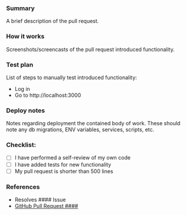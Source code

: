 ### Summary

A brief description of the pull request.

### How it works

Screenshots/screencasts of the pull request introduced functionality.

### Test plan

List of steps to manually test introduced functionality:

- Log in
- Go to http://localhost:3000

### Deploy notes

Notes regarding deployment the contained body of work.
These should note any db migrations, ENV variables, services, scripts, etc.

### Checklist:

- [ ] I have performed a self-review of my own code
- [ ] I have added tests for new functionality
- [ ] My pull request is shorter than 500 lines

### References
- Resolves #### Issue
- [GitHub Pull Request ####](https://github.com/RasimKhusaenov/my_own_blog/pull/####)
